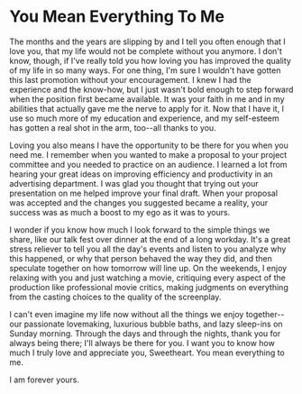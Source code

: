 # You Mean Everything To Me #

The months and the years are slipping by and I tell you often enough that I love you, that my life would not be complete without you anymore. I don't know, though, if I've really told you how loving you has improved the quality of my life in so many ways. For one thing, I'm sure I wouldn't have gotten this last promotion without your encouragement. I knew I had the experience and the know-how, but I just wasn't bold enough to step forward when the position first became available. It was your faith in me and in my abilities that actually gave me the nerve to apply for it. Now that I have it, I use so much more of my education and experience, and my self-esteem has gotten a real shot in the arm, too--all thanks to you.

Loving you also means I have the opportunity to be there for you when you need me. I remember when you wanted to make a proposal to your project committee and you needed to practice on an audience. I learned a lot from hearing your great ideas on improving efficiency and productivity in an advertising department. I was glad you thought that trying out your presentation on me helped improve your final draft. When your proposal was accepted and the changes you suggested became a reality, your success was as much a boost to my ego as it was to yours.

I wonder if you know how much I look forward to the simple things we share, like our talk fest over dinner at the end of a long workday. It's a great stress reliever to tell you all the day's events and listen to you analyze why this happened, or why that person behaved the way they did, and then speculate together on how tomorrow will line up. On the weekends, I enjoy relaxing with you and just watching a movie, critiquing every aspect of the production like professional movie critics, making judgments on everything from the casting choices to the quality of the screenplay.

I can't even imagine my life now without all the things we enjoy together--our passionate lovemaking, luxurious bubble baths, and lazy sleep-ins on Sunday morning. Through the days and through the nights, thank you for always being there; I'll always be there for you. I want you to know how much I truly love and appreciate you, Sweetheart. You mean everything to me.

I am forever yours.
